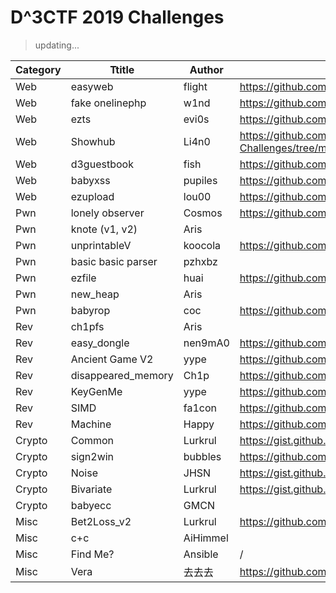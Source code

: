 # D^3CTF 2019 Challenges

> updating...

| Category |       Ttitle       |  Author  | URL |
|----------|--------------------|----------|-----|
| Web      | easyweb            | flight   | https://github.com/ox1234/d3ctf_easyweb |
| Web      | fake onelinephp    | w1nd     | https://github.com/w1ndseek2/My-CTF-Challenges |
| Web      | ezts               | evi0s    | https://github.com/evi0s/ezts |
| Web      | Showhub            | Li4n0    | https://github.com/Li4n0/My-CTF-Challenges/tree/master/D%5E3CTF2019_Showhub |
| Web      | d3guestbook        | fish     | https://github.com/f1shh/My-CTF-Challenge/tree/master/D3CTF2019 |
| Web      | babyxss            | pupiles  | https://github.com/frankli0324/d3ctf2019-babyxss |
| Web      | ezupload           | lou00    | https://github.com/Lou00/d3ctf_2019_ezupload  |
| Pwn      | lonely observer    | Cosmos   | https://github.com/SHCosmos/D3CTF-lonely_observer
| Pwn      | knote (v1, v2)     | Aris     |  |
| Pwn      | unprintableV       | koocola  | https://github.com/koocola/d3ctf-unprintableV |
| Pwn      | basic basic parser | pzhxbz   |  |
| Pwn      | ezfile             | huai     | https://github.com/hu4i/D3CTF_2019_ezfile |
| Pwn      | new_heap           | Aris     |  |
| Pwn      | babyrop            | coc      | https://github.com/coc-cyqh/babyrop |
| Rev      | ch1pfs             | Aris     |  |
| Rev      | easy_dongle        | nen9mA0  | https://github.com/nen9mA0/d3ctf2019_easy_dongle |
| Rev      | Ancient Game V2    | yype     | https://github.com/0h2o/D3CTF_Rev/tree/master/AncientGameV2 |
| Rev      | disappeared_memory | Ch1p     | https://github.com/Ch111p/d3ctf2019_disappeared_memory  |
| Rev      | KeyGenMe           | yype     | https://github.com/0h2o/D3CTF_Rev/tree/master/pushBox |
| Rev      | SIMD               | fa1con   | https://github.com/fa1conn/D3CTF-2019-Rev-SIMD-Source-Code |
| Rev      | Machine            | Happy    | https://github.com/pcy190/D3CTF-2019-Machine |
| Crypto   | Common             | Lurkrul  | https://gist.github.com/LurkNoi/dfe86ed4d16776242251318b380336e7 |
| Crypto   | sign2win           | bubbles  | https://github.com/BubbLess/d3ctf_sign2win |
| Crypto   | Noise              | JHSN     | https://gist.github.com/Chrstm/f225a5e67f12d20caba117224d1b4241 |
| Crypto   | Bivariate          | Lurkrul  | https://gist.github.com/LurkNoi/510357aee9f2f86d91847b82ae07ae9c |
| Crypto   | babyecc            | GMCN     |  |
| Misc     | Bet2Loss_v2        | Lurkrul  | https://github.com/crumbledwall/bet2loss_v2 |
| Misc     | c+c                | AiHimmel |  |
| Misc     | Find Me?           | Ansible  | / |
| Misc     | Vera               | 去去去    | https://github.com/dimo233/d3ctf-Vera |
